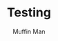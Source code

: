 ---
title: "Testing"
meta_title: ""
description: "I'm hoping this thing works"
image: "/images/service-3.png"
categories: ["Tests"]
author: "Muffin Man"
# tags: ["nextjs", "tailwind"]
draft: false
---